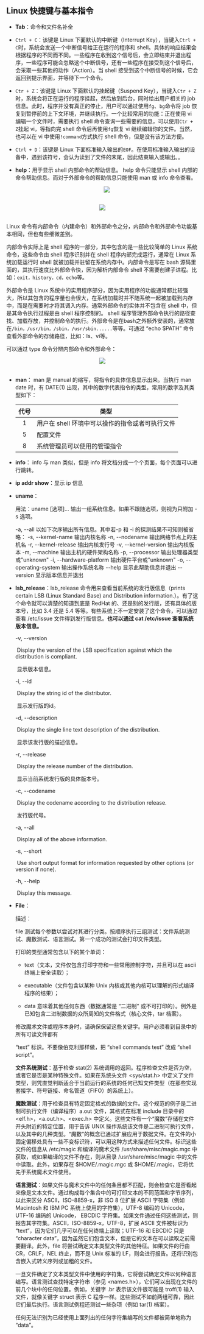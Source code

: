 ## Linux 快捷键与基本指令

- **Tab**：命令和文件名补全

- `Ctrl + C`：该键是 Linux 下面默认的中断键（Interrupt Key），当键入`Ctrl + C`时，系统会发送一个中断信号给正在运行的程序和 shell。具体的响应结果会根据程序的不同而不同。一些程序在收到这个信号后，会立即结束并退出程序，一些程序可能会忽略这个中断信号，还有一些程序在接受到这个信号后，会采取一些其他的动作（Action）。当 shell 接受到这个中断信号的时候，它会返回到提示界面，并等待下一个命令。

- `Ctr + Z`：该键是 Linux 下面默认的挂起键（Suspend Key），当键入`Ctr + Z`时，系统会将正在运行的程序挂起，然后放到后台，同时给出用户相关的 job 信息。此时，程序并没有真正的停止，用户可以通过使用`fg`、`bg`命令将 job 恢复到暂停前的上下文环境，并继续执行。一个比较常用的功能：正在使用 vi 编辑一个文件时，需要执行 shell 命令查询一些需要的信息，可以使用`Ctr + Z`挂起 vi，等指向完 shell 命令后再使用`fg`恢复 vi 继续编辑你的文件。当然，也可以在 vi 中使用`!command`方式执行 shell 命令，但是没有该方法方便。

- `Ctrl + D`：该键是 Linux 下面标准输入输出的`EOF`。在使用标准输入输出的设备中，遇到该符号，会认为读到了文件的末尾，因此结束输入或输出。。

- **help**：用于显示 shell 内部命令的帮助信息。 help 命令只能显示 shell 内部的命令帮助信息。而对于外部命令的帮助信息只能使用 man 或 info 命令查看。

  <div align="center"> <img src="https://raw.githubusercontent.com/BufferedStream/cs-learning-notes/master/notes/images/linux%E5%BF%AB%E6%8D%B7%E9%94%AE%E4%B8%8E%E5%B8%B8%E7%94%A8%E6%8C%87%E4%BB%A41.png"/> </div><br>



<div align="center"> <img src="https://raw.githubusercontent.com/BufferedStream/cs-learning-notes/master/notes/images/linux快捷键与常用指令2.png"/> </div><br>


Linux 命令有内部命令（内建命令）和外部命令之分，内部命令和外部命令功能基本相同，但也有些细微差别。

内部命令实际上是 shell 程序的一部分，其中包含的是一些比较简单的 Linux 系统命令，这些命令由 shell 程序识别并在 shell 程序内部完成运行，通常在 Linux 系统加载运行时 shell 就被加载并驻留在系统内存中。内部命令是写在 bash 源码里面的，其执行速度比外部命令快，因为解析内部命令 shell 不需要创建子进程。比如：`exit，history，cd，echo`等。

外部命令是 Linux 系统中的实用程序部分，因为实用程序的功能通常都比较强大，所以其包含的程序量也会很大，在系统加载时并不随系统一起被加载到内存中，而是在需要时才将其调入内存。通常外部命令的实体并不包含在 shell 中，但是其命令执行过程是由 shell 程序控制的。 shell 程序管理外部命令执行的路径查找、加载存放，并控制命令的执行。外部命令是在bash之外额外安装的，通常放在`/bin，/usr/bin，/sbin，/usr/sbin......`等等。可通过 “echo $PATH” 命令查看外部命令的存储路径，比如：ls、vi等。

可以通过 type 命令分辨内部命令和外部命令：

<div align="center"> <img src="https://raw.githubusercontent.com/BufferedStream/cs-learning-notes/master/notes/images/linux%E5%BF%AB%E6%8D%B7%E9%94%AE%E4%B8%8E%E5%B8%B8%E7%94%A8%E6%8C%87%E4%BB%A43.png"/> </div><br>


- **man**： man 是 manual 的缩写，将指令的具体信息显示出来。当执行 man date 时，有 DATE(1) 出现，其中的数字代表指令的类型，常用的数字及其类型如下：

  | 代号 | 类型                                            |
  | :--: | ----------------------------------------------- |
  |  1   | 用户在 shell 环境中可以操作的指令或者可执行文件 |
  |  5   | 配置文件                                        |
  |  8   | 系统管理员可以使用的管理指令                    |



- **info**： info 与 man 类似，但是 info 将文档分成一个个页面，每个页面可以进行跳转。

- **ip addr show**：显示 ip 信息

- **uname**：

  用法：uname [选项]...
  输出一组系统信息。如果不跟随选项，则视为只附加 -s 选项。

    -a, --all                     以如下次序输出所有信息。其中若-p 和 -i 的探测结果不可知则被省略：
    -s, --kernel-name             输出内核名称
    -n, --nodename                输出网络节点上的主机名
    -r, --kernel-release          输出内核发行号
    -v, --kernel-version          输出内核版本
    -m, --machine         输出主机的硬件架构名称
    -p, --processor               输出处理器类型或"unknown"
    -i, --hardware-platform       输出硬件平台或"unknown"
    -o, --operating-system        输出操作系统名称
        --help            显示此帮助信息并退出
        --version         显示版本信息并退出



- **lsb_release**：lsb_release 命令用来查看当前系统的发行版信息（prints certain LSB (Linux Standard Base) and Distribution information.）。有了这个命令就可以清楚的知道到底是 RedHat 的、还是别的发行版，还有具体的版本号，比如 3.4 还是 5.4 等等。有些系统上不一定安装了这个命令，可以通过查看 /etc/issue 文件得到发行版信息。**也可以通过 cat /etc/issue 查看系统版本信息。**

  -v, --version

  ​          Display the version of the LSB specification against which the distribution is compliant.

  ​		  显示版本信息。

     -i, --id

  ​          Display the string id of the distributor.

  ​		  显示发行版的id。

     -d, --description

  ​          Display the single line text description of the distribution.

  ​		  显示该发行版的描述信息。

     -r, --release

  ​          Display the release number of the distribution.

  ​		  显示当前系统发行版的具体版本号。

     -c, --codename

  ​          Display the codename according to the distribution release.

  ​		  发行版代号。

     -a, --all

  ​          Display all of the above information.

     -s, --short

  ​          Use short output format for information requested by other options (or version if none).

     -h, --help

  ​          Display this message.



- **File**：

  描述：

  file 测试每个参数以尝试对其进行分类。按顺序执行三组测试：文件系统测试、魔数测试、语言测试。第一个成功的测试会打印文件类型。

  打印的类型通常包含以下的某个单词：

  - text（文本，文件仅包含打印字符和一些常用控制字符，并且可以在 ascii 终端上安全读取）；

  - executable（文件包含以某种 Unix 内核或其他内核可以理解的形式编译程序的结果）；

  - data 意味着其他任何东西（数据通常是 “二进制” 或不可打印的）。例外是已知包含二进制数据的众所周知的文件格式（核心文件，tar 档案）。

    

  修改魔术文件或程序本身时，请确保保留这些关键字。用户必须看到目录中的所有可读文件都有

   “text” 标识。不要像伯克利那样做，把 “shell commands test” 改成 “shell script”。

  **文件系统测试**：基于检查 stat(2) 系统调用的返回。程序检查文件是否为空，或者它是否是某种特殊文件。如果在系统头文件 <sys/stat.h> 中定义了文件类型，则凭直觉判断适合于当前运行的系统的任何已知文件类型（在那些实现套接字、符号链接、命名管道（FIFO）的系统上）。

  **魔数测试**：用于检查具有特定固定格式的数据的文件。这个规范的例子是二进制可执行文件（编译程序）a.out 文件，其格式在标准 include 目录中的 <elf.h>，<a.out.h>、<exec.h> 中定义。这些文件有一个“魔数”存储在文件开头附近的特定位置，用于告诉 UNIX 操作系统该文件是二进制可执行文件，以及其中的几种类型。“魔数”的概念已通过扩展应用于数据文件。在文件的小固定偏移处具有一些不变标识符，可以用这种方式来描述任何文件。标识这些文件的信息从 /etc/magic 和编译的魔术文件 /usr/share/misc/magic.mgc 中获取，或如果编译的文件不存在，则从目录 /usr/share/misc/magic 中的文件中读取。此外，如果存在 $HOME/.magic.mgc 或 $HOME/.magic，它将优先于系统魔术文件使用。

  **语言测试**：如果文件与魔术文件中的任何条目都不匹配，则会检查它是否看起来像是文本文件。通过构成每个集合中的可打印文本的不同范围和字节序列，以此来区分 ASCII，ISO-8859-x，非 ISO 8 位扩展 ASCII 字符集（例如 Macintosh 和 IBM PC 系统上使用的字符集），UTF-8 编码的 Unicode，UTF-16 编码的 Unicode， EBCDIC 字符集。如果文件通过任何这些测试，则报告其字符集。ASCII，ISO-8859-x，UTF-8，扩展 ASCII 文件被标识为 “text”，因为它们几乎可以在任何终端上读取；UTF-16 和 EBCDIC 只是 “character data”，因为虽然它们包含文本，但是它的文本在可以读取之前需要翻译。此外，file 将尝试确定文本类型文件的其他特征。如果文件的行由 CR，CRLF，NEL 终止，而不是 Unix 标准的 LF，则会进行报告。还将识别包含嵌入式转义序列或加粗的文件。

  一旦文件确定了文本类型文件中使用的字符集，它将尝试确定文件以何种语言编写。语言测试查找特定字符串（参见 <names.h>），它们可以出现在文件的前几个块中的任何位置。例如，关键字 .br 表示该文件很可能是 troff(1) 输入文件，就像关键字 struct 表示 C 程序一样。这些测试不如前两组可靠，因此它们最后执行。语言测试例程还测试一些杂项（例如 tar(1) 档案）。

  任何无法识别为已经使用上面列出的任何字符集编写的文件都被简单地称为 “data”。

